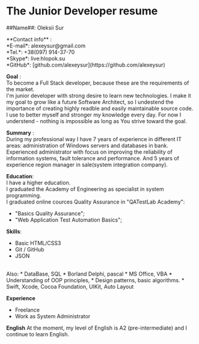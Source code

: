 # The Junior Developer resume #

##Name##:  Oleksii Sur<br>
<p>
**Contact info** : <br>
   *E-mail*: alexeysur@gmail.com<br>
   *Tel.*: +38(097) 914-37-70<br>
   *Skype*:  live:hlopok.su<br>
   *GitHub*: [github.com/alexeysur](https://github.com/alexeysur)
</p>

**Goal** :<br>
 To become a Full Stack developer, because these are the requirements of the market.<br>
 I'm junior developer with strong desire to learn new technologies. I make it my goal to grow like a future Software Architect, so I undestend the importance
 of creating highly readble and easily maintainable source code. I use to better myself and stronger my knowledge every day.
 For now I understend - nothing is impossible as long as You strive toward the goal.
 
**Summary** :<br>
During my professional way I have 7 years of experience in different IT areas: administration of Windows servers and
databases in bank. Experienced administrator with focus on improving the reliability of information systems, fault tolerance and performance. And 5 years of experience region manager in sale(system integration company). 

**Education**:<br>
I have a higher education.<br>
I graduated the Academy of Engineering as specialist in system programming.<br>
I graduated online cources Quality Assurance in "QATestLab Academy":<br>
  - "Basics Quality Assurance";<br>
  - "Web Application Test Automation Basics";<br>

**Skills**:
* Basic HTML/CSS3
* Git / GitHub
* JSON
 <br>
 Also:
* DataBase, SQL
* Borland Delphi, pascal
* MS Office, VBA
* Understanding of OOP principles, 
* Design patterns, basic algorithms.
* Swift, Xcode, Cocoa Foundation, UIKit, Auto Layout 

**Experience**
* Freelance
* Work as System Administrator

**English**
At the moment, my level of English is A2 (pre-intermediate) and I continue to learn English.